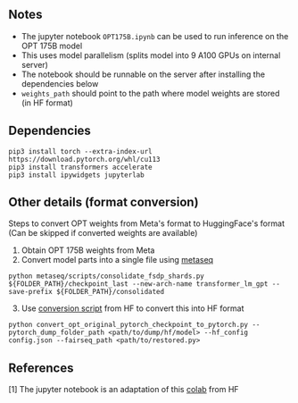 ## Notes
- The jupyter notebook `OPT175B.ipynb` can be used to run inference on the OPT 175B model
- This uses model parallelism (splits model into 9 A100 GPUs on internal server)
- The notebook should be runnable on the server after installing the dependencies below
- `weights_path` should point to the path where model weights are stored (in HF format)

## Dependencies
```
pip3 install torch --extra-index-url https://download.pytorch.org/whl/cu113
pip3 install transformers accelerate
pip3 install ipywidgets jupyterlab
```

## Other details (format conversion)

Steps to convert OPT weights from Meta's format to HuggingFace's format (Can be skipped if converted weights are available)

1) Obtain OPT 175B weights from Meta
2) Convert model parts into a single file using [metaseq](https://github.com/facebookresearch/metaseq)
```
python metaseq/scripts/consolidate_fsdp_shards.py ${FOLDER_PATH}/checkpoint_last --new-arch-name transformer_lm_gpt --save-prefix ${FOLDER_PATH}/consolidated
```

3) Use [conversion script](https://github.com/facebookresearch/metaseq/issues/98#issuecomment-11258593280) from HF to convert this into HF format
```
python convert_opt_original_pytorch_checkpoint_to_pytorch.py --pytorch_dump_folder_path <path/to/dump/hf/model> --hf_config config.json --fairseq_path <path/to/restored.py>
```

## References

[1]  The jupyter notebook is an adaptation of this [colab](https://colab.research.google.com/drive/14wnxMvD9zsiBQo2FtTpxn6w2cpXCcb-7#scrollTo=MoGXqv_lmVhN&uniqifier=1) from HF
